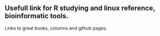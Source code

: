 
## Usefull link for R studying and linux reference, bioinformatic tools.

Links to great books, columns and github pages.

